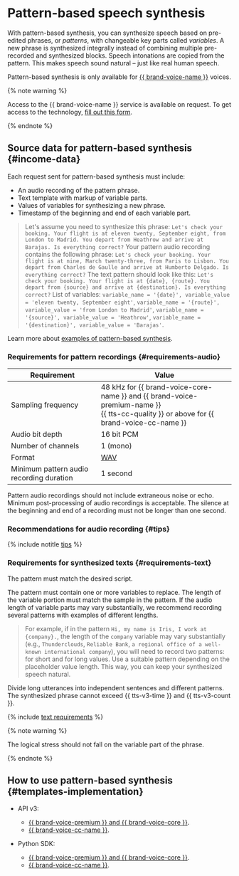 # Pattern-based speech synthesis

With pattern-based synthesis, you can synthesize speech based on pre-edited phrases, or _patterns_, with changeable key parts called _variables_. A new phrase is synthesized integrally instead of combining multiple pre-recorded and synthesized blocks. Speech intonations are copied from the pattern. This makes speech sound natural – just like real human speech.

Pattern-based synthesis is only available for [{{ brand-voice-name }}](brand-voice/index.md) voices.


{% note warning %}

Access to the {{ brand-voice-name }} service is available on request. To get access to the technology, [fill out this form](#contact-form).

{% endnote %}


## Source data for pattern-based synthesis {#income-data}

Each request sent for pattern-based synthesis must include:

* An audio recording of the pattern phrase.
* Text template with markup of variable parts.
* Values of variables for synthesizing a new phrase.
* Timestamp of the beginning and end of each variable part.

> Let's assume you need to synthesize this phrase: `Let's check your booking. Your flight is at eleven twenty, September eight, from London to Madrid. You depart from Heathrow and arrive at Barajas. Is everything correct?`
> Your pattern audio recording contains the following phrase: `Let's check your booking. Your flight is at nine, March twenty-three, from Paris to Lisbon. You depart from Charles de Gaulle and arrive at Humberto Delgado. Is everything correct?`
> The text pattern should look like this: `Let's check your booking. Your flight is at {date}, {route}. You depart from {source} and arrive at {destination}. Is everything correct?`
> List of variables: `variable_name = '{date}', variable_value = 'eleven twenty, September eight'`, `variable_name = '{route}', variable_value = 'from London to Madrid'`, `variable_name = '{source}', variable_value = 'Heathrow'`, `variable_name = '{destination}', variable_value = 'Barajas'`.

Learn more about [examples of pattern-based synthesis](#templates-implementation).

### Requirements for pattern recordings {#requirements-audio}

| Requirement | Value |
| --- | --- |
| Sampling frequency | 48 kHz for {{ brand-voice-core-name }} and {{ brand-voice-premium-name }}</br>{{ tts-cc-quality }} or above for {{ brand-voice-cc-name }} |
| Audio bit depth | 16 bit PCM |
| Number of channels | 1 (mono) |
| Format | [WAV](https://en.wikipedia.org/wiki/WAV) |
| Minimum pattern audio recording duration | 1 second |

Pattern audio recordings should not include extraneous noise or echo. Minimum post-processing of audio recordings is acceptable. The silence at the beginning and end of a recording must not be longer than one second.

### Recommendations for audio recording {#tips}

{% include notitle [tips](../../_includes/speechkit/audio-tips.md) %}

### Requirements for synthesized texts {#requirements-text}

The pattern must match the desired script.

The pattern must contain one or more variables to replace. The length of the variable portion must match the sample in the pattern. If the audio length of variable parts may vary substantially, we recommend recording several patterns with examples of different lengths.

> For example, if in the pattern `Hi, my name is Iris, I work at {company}.`, the length of the `company` variable may vary substantially (e.g., `Thunderclouds`, `Reliable Bank`, `a regional office of a well-known international company`), you will need to record two patterns: for short and for long values. Use a suitable pattern depending on the placeholder value length. This way, you can keep your synthesized speech natural.

Divide long utterances into independent sentences and different patterns. The synthesized phrase cannot exceed {{ tts-v3-time }} and {{ tts-v3-count }}.

{% include [text requirements](../../_includes/speechkit/tts-text-requirements.md) %}

{% note warning %}

The logical stress should not fall on the variable part of the phrase.

{% endnote %}

## How to use pattern-based synthesis {#templates-implementation}

* API v3:

   * [{{ brand-voice-premium }} and {{ brand-voice-core }}](api/tts-templates.md).
   * [{{ brand-voice-cc-name }}](api/tts-templates-bvcc.md).

* Python SDK:

   * [{{ brand-voice-premium }} and {{ brand-voice-core }}](../sdk/python/templates-bvp-bvss.md).
   * [{{ brand-voice-cc-name }}](../sdk/python/templates-bvcc.md).
